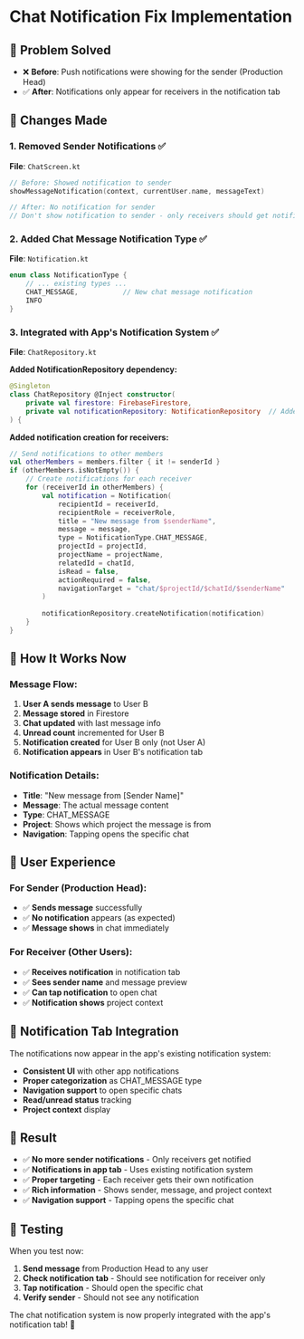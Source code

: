 # Chat Notification Fix Implementation

## 🎯 **Problem Solved**
- ❌ **Before**: Push notifications were showing for the sender (Production Head)
- ✅ **After**: Notifications only appear for receivers in the notification tab

## 🔧 **Changes Made**

### **1. Removed Sender Notifications** ✅
**File**: `ChatScreen.kt`
```kotlin
// Before: Showed notification to sender
showMessageNotification(context, currentUser.name, messageText)

// After: No notification for sender
// Don't show notification to sender - only receivers should get notifications
```

### **2. Added Chat Message Notification Type** ✅
**File**: `Notification.kt`
```kotlin
enum class NotificationType {
    // ... existing types ...
    CHAT_MESSAGE,           // New chat message notification
    INFO
}
```

### **3. Integrated with App's Notification System** ✅
**File**: `ChatRepository.kt`

**Added NotificationRepository dependency:**
```kotlin
@Singleton
class ChatRepository @Inject constructor(
    private val firestore: FirebaseFirestore,
    private val notificationRepository: NotificationRepository  // Added
) {
```

**Added notification creation for receivers:**
```kotlin
// Send notifications to other members
val otherMembers = members.filter { it != senderId }
if (otherMembers.isNotEmpty()) {
    // Create notifications for each receiver
    for (receiverId in otherMembers) {
        val notification = Notification(
            recipientId = receiverId,
            recipientRole = receiverRole,
            title = "New message from $senderName",
            message = message,
            type = NotificationType.CHAT_MESSAGE,
            projectId = projectId,
            projectName = projectName,
            relatedId = chatId,
            isRead = false,
            actionRequired = false,
            navigationTarget = "chat/$projectId/$chatId/$senderName"
        )
        
        notificationRepository.createNotification(notification)
    }
}
```

## 🎯 **How It Works Now**

### **Message Flow:**
1. **User A sends message** to User B
2. **Message stored** in Firestore
3. **Chat updated** with last message info
4. **Unread count** incremented for User B
5. **Notification created** for User B only (not User A)
6. **Notification appears** in User B's notification tab

### **Notification Details:**
- **Title**: "New message from [Sender Name]"
- **Message**: The actual message content
- **Type**: CHAT_MESSAGE
- **Project**: Shows which project the message is from
- **Navigation**: Tapping opens the specific chat

## 📱 **User Experience**

### **For Sender (Production Head):**
- ✅ **Sends message** successfully
- ✅ **No notification** appears (as expected)
- ✅ **Message shows** in chat immediately

### **For Receiver (Other Users):**
- ✅ **Receives notification** in notification tab
- ✅ **Sees sender name** and message preview
- ✅ **Can tap notification** to open chat
- ✅ **Notification shows** project context

## 🔔 **Notification Tab Integration**

The notifications now appear in the app's existing notification system:
- **Consistent UI** with other app notifications
- **Proper categorization** as CHAT_MESSAGE type
- **Navigation support** to open specific chats
- **Read/unread status** tracking
- **Project context** display

## 🎉 **Result**

- ✅ **No more sender notifications** - Only receivers get notified
- ✅ **Notifications in app tab** - Uses existing notification system
- ✅ **Proper targeting** - Each receiver gets their own notification
- ✅ **Rich information** - Shows sender, message, and project context
- ✅ **Navigation support** - Tapping opens the specific chat

## 🚀 **Testing**

When you test now:
1. **Send message** from Production Head to any user
2. **Check notification tab** - Should see notification for receiver only
3. **Tap notification** - Should open the specific chat
4. **Verify sender** - Should not see any notification

The chat notification system is now properly integrated with the app's notification tab! 🎉




























